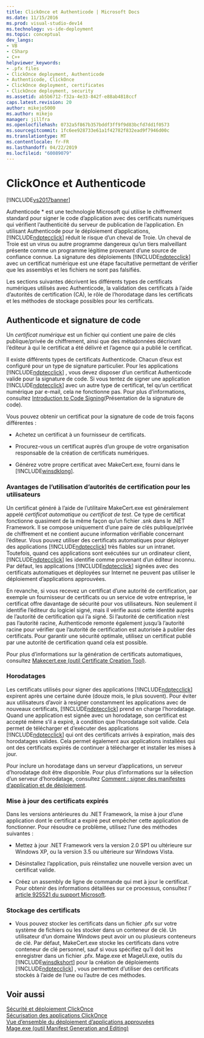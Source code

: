 ```yaml
---
title: ClickOnce et Authenticode | Microsoft Docs
ms.date: 11/15/2016
ms.prod: visual-studio-dev14
ms.technology: vs-ide-deployment
ms.topic: conceptual
dev_langs:
- VB
- CSharp
- C++
helpviewer_keywords:
- .pfx files
- ClickOnce deployment, Authenticode
- Authenticode, ClickOnce
- ClickOnce deployment, certificates
- ClickOnce deployment, security
ms.assetid: ab5b6712-f32a-4e33-842f-e88ab4818ccf
caps.latest.revision: 20
author: mikejo5000
ms.author: mikejo
manager: jillfra
ms.openlocfilehash: 0732a5f867b357bddf3ff9f9d83bcfd7dd1f0573
ms.sourcegitcommit: 1fc6ee928733e61a1f42782f832ead9f7946d00c
ms.translationtype: MT
ms.contentlocale: fr-FR
ms.lasthandoff: 04/22/2019
ms.locfileid: "60089079"
---
```

# <a name="clickonce-and-authenticode"></a>ClickOnce et Authenticode
[!INCLUDE[vs2017banner](../includes/vs2017banner.md)]

Authenticode * est une technologie Microsoft qui utilise le chiffrement standard pour signer le code d’application avec des certificats numériques qui vérifient l’authenticité du serveur de publication de l’application. En utilisant Authenticode pour le déploiement d’applications, [!INCLUDE[ndptecclick](../includes/ndptecclick-md.md)] réduit le risque d’un cheval de Troie. Un cheval de Troie est un virus ou autre programme dangereux qu’un tiers malveillant présente comme un programme légitime provenant d’une source de confiance connue. La signature des déploiements [!INCLUDE[ndptecclick](../includes/ndptecclick-md.md)] avec un certificat numérique est une étape facultative permettant de vérifier que les assemblys et les fichiers ne sont pas falsifiés.  
  
 Les sections suivantes décrivent les différents types de certificats numériques utilisés avec Authenticode, la validation des certificats à l’aide d’autorités de certification (CA), le rôle de l’horodatage dans les certificats et les méthodes de stockage possibles pour les certificats.  
  
## <a name="authenticode-and-code-signing"></a>Authenticode et signature de code  
 Un *certificat numérique* est un fichier qui contient une paire de clés publique/privée de chiffrement, ainsi que des métadonnées décrivant l’éditeur à qui le certificat a été délivré et l’agence qui a publié le certificat.  
  
 Il existe différents types de certificats Authenticode. Chacun d’eux est configuré pour un type de signature particulier. Pour les applications [!INCLUDE[ndptecclick](../includes/ndptecclick-md.md)] , vous devez disposer d’un certificat Authenticode valide pour la signature de code. Si vous tentez de signer une application [!INCLUDE[ndptecclick](../includes/ndptecclick-md.md)] avec un autre type de certificat, tel qu’un certificat numérique par e-mail, cela ne fonctionne pas. Pour plus d’informations, consultez [Introduction to Code Signing](http://go.microsoft.com/fwlink/?LinkId=179452)(Présentation de la signature de code).  
  
 Vous pouvez obtenir un certificat pour la signature de code de trois façons différentes :  
  
- Achetez un certificat à un fournisseur de certificats.  
  
- Procurez-vous un certificat auprès d’un groupe de votre organisation responsable de la création de certificats numériques.  
  
- Générez votre propre certificat avec MakeCert.exe, fourni dans le [!INCLUDE[winsdklong](../includes/winsdklong-md.md)].  
  
### <a name="how-using-certificate-authorities-helps-users"></a>Avantages de l’utilisation d’autorités de certification pour les utilisateurs  
 Un certificat généré à l’aide de l’utilitaire MakeCert.exe est généralement appelé *certificat automatique* ou *certificat de test*. Ce type de certificat fonctionne quasiment de la même façon qu’un fichier .snk dans le .NET Framework. Il se compose uniquement d’une paire de clés publique/privée de chiffrement et ne contient aucune information vérifiable concernant l’éditeur. Vous pouvez utiliser des certificats automatiques pour déployer des applications [!INCLUDE[ndptecclick](../includes/ndptecclick-md.md)] très fiables sur un intranet. Toutefois, quand ces applications sont exécutées sur un ordinateur client, [!INCLUDE[ndptecclick](../includes/ndptecclick-md.md)] les identifie comme provenant d’un éditeur inconnu. Par défaut, les applications [!INCLUDE[ndptecclick](../includes/ndptecclick-md.md)] signées avec des certificats automatiques et déployées sur Internet ne peuvent pas utiliser le déploiement d’applications approuvées.  
  
 En revanche, si vous recevez un certificat d’une autorité de certification, par exemple un fournisseur de certificats ou un service de votre entreprise, le certificat offre davantage de sécurité pour vos utilisateurs. Non seulement il identifie l’éditeur du logiciel signé, mais il vérifie aussi cette identité auprès de l’autorité de certification qui l’a signé. Si l’autorité de certification n’est pas l’autorité racine, Authenticode remonte également jusqu’à l’autorité racine pour vérifier que l’autorité de certification est autorisée à publier des certificats. Pour garantir une sécurité optimale, utilisez un certificat publié par une autorité de certification quand cela est possible.  
  
 Pour plus d’informations sur la génération de certificats automatiques, consultez [Makecert.exe (outil Certificate Creation Tool)](http://msdn.microsoft.com/library/b0343f8e-9c41-4852-a85c-f8a0c408cf0d).  
  
### <a name="timestamps"></a>Horodatages  
 Les certificats utilisés pour signer des applications [!INCLUDE[ndptecclick](../includes/ndptecclick-md.md)] expirent après une certaine durée (douze mois, le plus souvent). Pour éviter aux utilisateurs d’avoir à resigner constamment les applications avec de nouveaux certificats, [!INCLUDE[ndptecclick](../includes/ndptecclick-md.md)] prend en charge l’horodatage. Quand une application est signée avec un horodatage, son certificat est accepté même s’il a expiré, à condition que l’horodatage soit valide. Cela permet de télécharger et d’exécuter des applications [!INCLUDE[ndptecclick](../includes/ndptecclick-md.md)] qui ont des certificats arrivés à expiration, mais des horodatages valides. Cela permet également aux applications installées qui ont des certificats expirés de continuer à télécharger et installer les mises à jour.  
  
 Pour inclure un horodatage dans un serveur d’applications, un serveur d’horodatage doit être disponible. Pour plus d’informations sur la sélection d’un serveur d’horodatage, consultez [Comment : signer des manifestes d’application et de déploiement](../ide/how-to-sign-application-and-deployment-manifests.md).  
  
### <a name="updating-expired-certificates"></a>Mise à jour des certificats expirés  
 Dans les versions antérieures du .NET Framework, la mise à jour d’une application dont le certificat a expiré peut empêcher cette application de fonctionner. Pour résoudre ce problème, utilisez l’une des méthodes suivantes :  
  
- Mettez à jour .NET Framework vers la version 2.0 SP1 ou ultérieure sur Windows XP, ou la version 3.5 ou ultérieure sur Windows Vista.  
  
- Désinstallez l’application, puis réinstallez une nouvelle version avec un certificat valide.  
  
- Créez un assembly de ligne de commande qui met à jour le certificat. Pour obtenir des informations détaillées sur ce processus, consultez l’ [article 925521 du support Microsoft](http://go.microsoft.com/fwlink/?LinkId=179454).  
  
### <a name="storing-certificates"></a>Stockage des certificats  
  
- Vous pouvez stocker les certificats dans un fichier .pfx sur votre système de fichiers ou les stocker dans un conteneur de clé. Un utilisateur d’un domaine Windows peut avoir un ou plusieurs conteneurs de clé. Par défaut, MakeCert.exe stocke les certificats dans votre conteneur de clé personnel, sauf si vous spécifiez qu’il doit les enregistrer dans un fichier .pfx. Mage.exe et MageUI.exe, outils du [!INCLUDE[winsdkshort](../includes/winsdkshort-md.md)] pour la création de déploiements [!INCLUDE[ndptecclick](../includes/ndptecclick-md.md)] , vous permettent d’utiliser des certificats stockés à l’aide de l’une ou l’autre de ces méthodes.  
  
## <a name="see-also"></a>Voir aussi  
 [Sécurité et déploiement ClickOnce](../deployment/clickonce-security-and-deployment.md)   
 [Sécurisation des applications ClickOnce](../deployment/securing-clickonce-applications.md)   
 [Vue d’ensemble du déploiement d’applications approuvées](../deployment/trusted-application-deployment-overview.md)   
 [Mage.exe (outil Manifest Generation and Editing)](http://msdn.microsoft.com/library/77dfe576-2962-407e-af13-82255df725a1)
